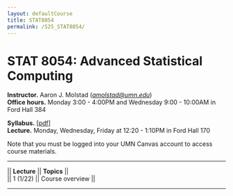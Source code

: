 ```yaml
---
layout: defaultCourse
title: STAT8054
permalink: /S25_STAT8054/
---
```


# STAT 8054: Advanced Statistical Computing
**Instructor.** Aaron J. Molstad (*amolstad@umn.edu*)  
**Office hours.** Monday 3:00 - 4:00PM and Wednesday 9:00 - 10:00AM in Ford Hall 384

**Syllabus.** [[pdf](https://canvas.umn.edu/files/45566372/download?download_frd=1)]   
**Lecture.** Monday, Wednesday, Friday at 12:20 - 1:10PM in Ford Hall 170 

Note that you must be logged into your UMN Canvas account to access course materials.   

----------------------

|| **Lecture** ||  **Topics** ||  
|| 1 (1/22)  || Course overview ||   

----------------------


